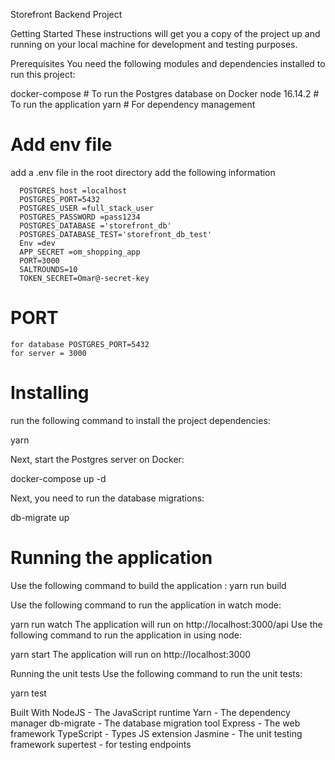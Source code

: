 

Storefront Backend Project


Getting Started
These instructions will get you a copy of the project up and running on your local machine for development and testing purposes.

Prerequisites
You need the following modules and dependencies installed to run this project:

docker-compose   # To run the Postgres database on Docker
node 16.14.2          # To run the application
yarn             # For dependency management

  

 # Add env file
   add a .env file in the root directory add the following information

      POSTGRES_host =localhost
      POSTGRES_PORT=5432
      POSTGRES_USER =full_stack_user
      POSTGRES_PASSWORD =pass1234
      POSTGRES_DATABASE ='storefront_db'
      POSTGRES_DATABASE_TEST='storefront_db_test'
      Env =dev
      APP_SECRET =om_shopping_app
      PORT=3000
      SALTROUNDS=10
      TOKEN_SECRET=Omar@-secret-key

  # PORT
  
    for database POSTGRES_PORT=5432
    for server = 3000

# Installing
run the following command to install the project dependencies:

yarn

Next, start the Postgres server on Docker:

docker-compose up -d

Next, you need to run the database migrations:

db-migrate up

# Running the application

Use the following command to build the application :
yarn run build

Use the following command to run the application in watch mode:

yarn run watch
The application will run on http://localhost:3000/api
Use the following command to run the application in using node:

yarn start
The application will run on http://localhost:3000

Running the unit tests
Use the following command to run the unit tests:

  yarn test


Built With
NodeJS - The JavaScript runtime
Yarn - The dependency manager
db-migrate - The database migration tool
Express - The web framework
TypeScript - Types JS extension
Jasmine - The unit testing framework
supertest - for testing endpoints


